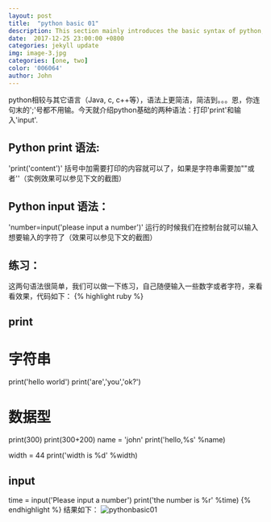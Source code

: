 ```yaml
---
layout: post
title:  "python basic 01"
description: This section mainly introduces the basic syntax of python, note 01 include print and input . 
date:  2017-12-25 23:00:00 +0800
categories: jekyll update
img: image-3.jpg
categories: [one, two]
color: '006064'
author: John
---
```


python相较与其它语言（Java, c, c++等），语法上更简洁，简洁到。。。恩，你连句末的';'号都不用输。今天就介绍python基础的两种语法：打印'print'和输入'input'.

Python print 语法:
----

'print('content')'
括号中加需要打印的内容就可以了，如果是字符串需要加""或者''（实例效果可以参见下文的截图）

Python input 语法：
----
'number=input('please input a number')'
运行的时候我们在控制台就可以输入想要输入的字符了（效果可以参见下文的截图）

练习：
----

这两句语法很简单，我们可以做一下练习，自己随便输入一些数字或者字符，来看看效果，代码如下：
{% highlight ruby %}
## print
# 字符串
print('hello world')
print('are','you','ok?')

# 数据型
print(300)
print(300+200)
name = 'john'
print('hello,%s' %name)

width = 44
print('width is %d' %width)

## input
time = input('Please input a number')
print('the number is %r' %time)
{% endhighlight %}
结果如下：
![pythonbasic01]({{site.baseurl}}/images/python_basic_001.png)

[jekyll-docs]: http://jekyllrb.com/docs/home
[jekyll-gh]:   https://github.com/jekyll/jekyll
[jekyll-talk]: https://talk.jekyllrb.com/
